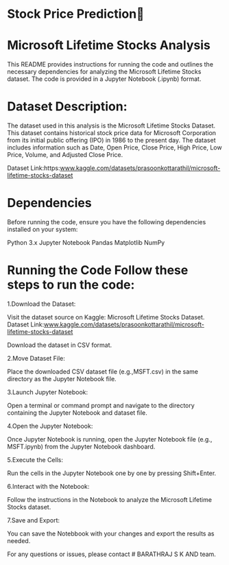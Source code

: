 # Stock Price Prediction🚀 
# Microsoft Lifetime Stocks Analysis

This README provides instructions for running the code and outlines the necessary dependencies for analyzing the Microsoft Lifetime Stocks dataset. The code is provided in a Jupyter Notebook (.ipynb) format.

# Dataset Description: 
The dataset used in this analysis is the Microsoft Lifetime Stocks Dataset. This dataset contains historical stock price data for Microsoft Corporation from its initial public offering (IPO) in 1986 to the present day. The dataset includes information such as Date, Open Price, Close Price, High Price, Low Price, Volume, and Adjusted Close Price.

<bold>Dataset Link</bold>:https:www.kaggle.com/datasets/prasoonkottarathil/microsoft-lifetime-stocks-dataset

# Dependencies

Before running the code, ensure you have the following dependencies installed on your system:

Python 3.x Jupyter Notebook Pandas Matplotlib NumPy

# Running the Code Follow these steps to run the code:

1.Download the Dataset:

Visit the dataset source on Kaggle: Microsoft Lifetime Stocks Dataset. Dataset Link:www.kaggle.com/datasets/prasoonkottarathil/microsoft-lifetime-stocks-dataset

Download the dataset in CSV format.

2.Move Dataset File:

Place the downloaded CSV dataset file (e.g.,MSFT.csv) in the same directory as the Jupyter Notebook file.

3.Launch Jupyter Notebook:

Open a terminal or command prompt and navigate to the directory containing the Jupyter Notebook and dataset file.

4.Open the Jupyter Notebook:

Once Jupyter Notebook is running, open the Jupyter Notebook file (e.g., MSFT.ipynb) from the Jupyter Notebook dashboard.

5.Execute the Cells:

Run the cells in the Jupyter Notebook one by one by pressing Shift+Enter.

6.Interact with the Notebook:

Follow the instructions in the Notebook to analyze the Microsoft Lifetime Stocks dataset.

7.Save and Export:

You can save the Notebbook with your changes and export the results as needed.

For any questions or issues, please contact # BARATHRAJ S K AND team.


